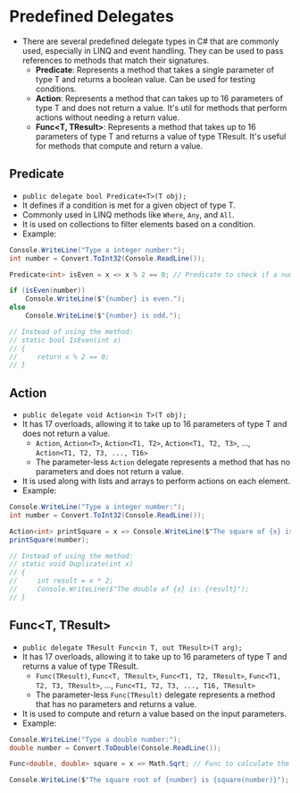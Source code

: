# Predefined Delegates

- There are several predefined delegate types in C# that are commonly used, especially in LINQ and event handling. They can be used to pass references to methods that match their signatures.
  - **Predicate<T>**: Represents a method that takes a single parameter of type T and returns a boolean value. Can be used for testing conditions.
  - **Action<T>**: Represents a method that can takes up to 16 parameters of type T and does not return a value. It's util for methods that perform actions without needing a return value.
  - **Func<T, TResult>**: Represents a method that takes up to 16 parameters of type T and returns a value of type TResult. It's useful for methods that compute and return a value.

## Predicate<T>

- `public delegate bool Predicate<T>(T obj);`
- It defines if a condition is met for a given object of type T.
- Commonly used in LINQ methods like `Where`, `Any`, and `All`.
- It is used on collections to filter elements based on a condition.
- Example:

```csharp
Console.WriteLine("Type a integer number:");
int number = Convert.ToInt32(Console.ReadLine());

Predicate<int> isEven = x => x % 2 == 0; // Predicate to check if a number is even

if (isEven(number))
    Console.WriteLine($"{number} is even.");
else
    Console.WriteLine($"{number} is odd.");

// Instead of using the method:
// static bool IsEven(int x)
// {
//     return x % 2 == 0;
// }
```

## Action<T>

- `public delegate void Action<in T>(T obj);`
- It has 17 overloads, allowing it to take up to 16 parameters of type T and does not return a value.
  - `Action`, `Action<T>`, `Action<T1, T2>`, `Action<T1, T2, T3>`, ..., `Action<T1, T2, T3, ..., T16>`
  - The parameter-less `Action` delegate represents a method that has no parameters and does not return a value.
- It is used along with lists and arrays to perform actions on each element.
- Example:

```csharp
Console.WriteLine("Type a integer number:");
int number = Convert.ToInt32(Console.ReadLine());

Action<int> printSquare = x => Console.WriteLine($"The square of {x} is {x * x}"); // Action to print the square of a number
printSquare(number);

// Instead of using the method:
// static void Duplicate(int x)
// {
//     int result = x * 2;
//     Console.WriteLine($"The double of {x} is: {result}");
// }
```

## Func<T, TResult>

- `public delegate TResult Func<in T, out TResult>(T arg);`
- It has 17 overloads, allowing it to take up to 16 parameters of type T and returns a value of type TResult.
  - `Func(TResult)`, `Func<T, TResult>`, `Func<T1, T2, TResult>`, `Func<T1, T2, T3, TResult>`, ..., `Func<T1, T2, T3, ..., T16, TResult>`
  - The parameter-less `Func(TResult)` delegate represents a method that has no parameters and returns a value.
- It is used to compute and return a value based on the input parameters.
- Example:

```csharp
Console.WriteLine("Type a double number:");
double number = Convert.ToDouble(Console.ReadLine());

Func<double, double> square = x => Math.Sqrt; // Func to calculate the square of a number

Console.WriteLine($"The square root of {number} is {square(number)}");
```
